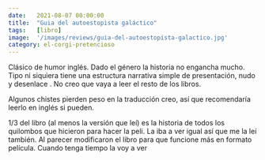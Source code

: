 ```yaml
---
date:   2021-08-07 00:00:00
title:  "Guia del autoestopista galáctico"
tags:   [libro]
image:  '/images/reviews/guia-del-autoestopista-galactico.jpg'
category: el-corgi-pretencioso
---
```

Clásico de humor inglés. Dado el género la historia no engancha mucho. Tipo ni siquiera tiene una estructura narrativa simple de presentación, nudo y desenlace . No creo que vaya a leer el resto de los libros.

Algunos chistes pierden peso en la traducción creo, así que recomendaría leerlo en inglés si pueden.

1/3 del libro (al menos la versión que leí) es la historia de todos los quilombos que hicieron para hacer la peli. La iba a ver igual así que me la leí también. Al parecer modificaron el libro para que funcione más en formato película. Cuando tenga tiempo la voy a ver 
